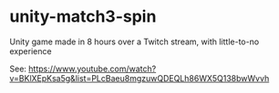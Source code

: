 # unity-match3-spin
Unity game made in 8 hours over a Twitch stream, with little-to-no experience

See: https://www.youtube.com/watch?v=BKlXEpKsa5g&list=PLcBaeu8mgzuwQDEQLh86WX5Q138bwWvvh
